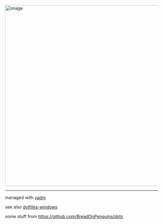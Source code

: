 <img width="762" height="595" alt="image" src="https://github.com/user-attachments/assets/9c992a21-0161-4a3c-be1d-1498761a77a8" />

---

managed with [yadm](https://yadm.io/)

see also [dotfiles-windows](https://github.com/f0e/dotfiles-windows)

some stuff from https://github.com/BreadOnPenguins/dots
